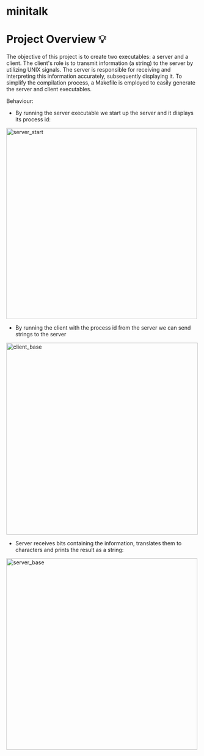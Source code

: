 # minitalk

# Project Overview 💡
The objective of this project is to create two executables: a server and a client. 
The client's role is to transmit information (a string) to the server by utilizing UNIX signals.
The server is responsible for receiving and interpreting this information accurately, subsequently displaying it.
To simplify the compilation process, a Makefile is employed to easily generate the server and client executables.

Behaviour:
- By running the server executable we start up the server and it displays its process id: 
<img width="499" alt="server_start" src="https://github.com/B-azeddine/minitalk/assets/74467756/28033533-2e61-4e50-9afe-854bd0e54d7f">

- By running the client with the process id from the server we can send strings to the server 
<img width="501" alt="client_base" src="https://github.com/B-azeddine/minitalk/assets/74467756/df0de5b4-b740-4943-b0e6-437c40fb011f">

- Server receives bits containing the information, translates them to characters and prints the result as a string: 
<img width="500" alt="server_base" src="https://github.com/B-azeddine/minitalk/assets/74467756/c3a6a78b-f277-4aea-b250-e405e9e07ebf">

